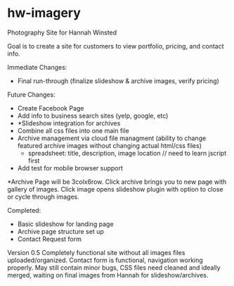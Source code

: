 hw-imagery
==========

Photography Site for Hannah Winsted

Goal is to create a site for customers to view portfolio, pricing, and contact info.

Immediate Changes:
- Final run-through (finalize slideshow & archive images, verify pricing)

Future Changes:
- Create Facebook Page
- Add info to business search sites (yelp, google, etc)
- *Slideshow integration for archives
- Combine all css files into one main file
- Archive management via cloud file managment (ability to change featured archive images without changing actual html/css files)
	- spreadsheet: title, description, image location // need to learn jscript first
- Add test for mobile browser support

*Archive Page will be 3colx6row. Click archive brings you to new page with gallery of images. Click image opens slideshow plugin with option to close or cycle through images.

Completed:
- Basic slideshow for landing page
- Archive page structure set up
- Contact Request form

Version 0.5
Completely functional site without all images files uploaded/organized. Contact form is functional, navigation working properly. May still contain minor bugs, CSS files need cleaned and ideally merged, waiting on final images from Hannah for slideshow/archives.
